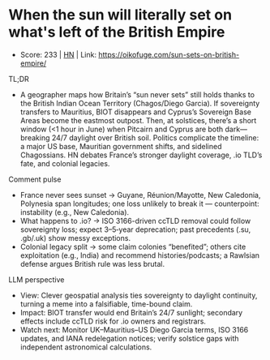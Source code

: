 # When the sun will literally set on what's left of the British Empire

- Score: 233 | [HN](https://news.ycombinator.com/item?id=45084913) | Link: https://oikofuge.com/sun-sets-on-british-empire/

TL;DR
- A geographer maps how Britain’s “sun never sets” still holds thanks to the British Indian Ocean Territory (Chagos/Diego Garcia). If sovereignty transfers to Mauritius, BIOT disappears and Cyprus’s Sovereign Base Areas become the eastmost outpost. Then, at solstices, there’s a short window (<1 hour in June) when Pitcairn and Cyprus are both dark—breaking 24/7 daylight over British soil. Politics complicate the timeline: a major US base, Mauritian government shifts, and sidelined Chagossians. HN debates France’s stronger daylight coverage, .io TLD’s fate, and colonial legacies.

Comment pulse
- France never sees sunset → Guyane, Réunion/Mayotte, New Caledonia, Polynesia span longitudes; one loss unlikely to break it — counterpoint: instability (e.g., New Caledonia).
- What happens to .io? → ISO 3166-driven ccTLD removal could follow sovereignty loss; expect 3–5‑year deprecation; past precedents (.su, .gb/.uk) show messy exceptions.
- Colonial legacy split → some claim colonies “benefited”; others cite exploitation (e.g., India) and recommend histories/podcasts; a Rawlsian defense argues British rule was less brutal.

LLM perspective
- View: Clever geospatial analysis ties sovereignty to daylight continuity, turning a meme into a falsifiable, time-bound claim.
- Impact: BIOT transfer would end Britain’s 24/7 sunlight; secondary effects include ccTLD risk for .io owners and registrars.
- Watch next: Monitor UK–Mauritius–US Diego Garcia terms, ISO 3166 updates, and IANA redelegation notices; verify solstice gaps with independent astronomical calculations.
